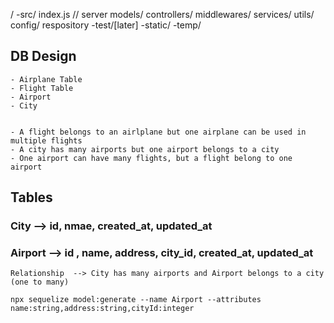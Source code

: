 /
  -src/
      index.js // server
      models/
      controllers/
      middlewares/
      services/
      utils/
      config/
      respository
   -test/[later]
   -static/
   -temp/

   ## DB Design
    - Airplane Table
    - Flight Table
    - Airport
    - City
    
 
    - A flight belongs to an airlplane but one airplane can be used in multiple flights
    - A city has many airports but one airport belongs to a city
    - One airport can have many flights, but a flight belong to one airport
    

## Tables
  
### City  --> id, nmae, created_at, updated_at
### Airport  --> id , name, address, city_id, created_at, updated_at
    Relationship  --> City has many airports and Airport belongs to a city (one to many)

```  
npx sequelize model:generate --name Airport --attributes name:string,address:string,cityId:integer

```